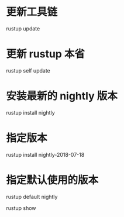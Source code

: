 # 更新工具链
rustup update

# 更新 rustup 本省
rustup self update

# 安装最新的 nightly 版本
rustup install nightly

# 指定版本
rustup install nightly-2018-07-18

# 指定默认使用的版本
rustup default nightly

rustup show